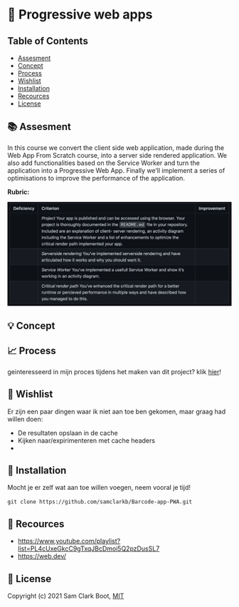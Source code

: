 # :iphone: Progressive web apps 

## Table of Contents 
* [Assesment](https://github.com/samclarkb/Barcode-app-PWA#books-assessment)
* [Concept](https://github.com/samclarkb/Barcode-app-PWA#bulb-concept)
* [Process](https://github.com/samclarkb/Barcode-app-PWA#chart_with_upwards_trend-process)
* [Wishlist](https://github.com/samclarkb/Barcode-app-PWA#memo-wishlist)
* [Installation](https://github.com/samclarkb/Barcode-app-PWA#wrench-installation)
* [Recources](https://github.com/samclarkb/Barcode-app-PWA#mag_right-recources)
* [License](https://github.com/samclarkb/Barcode-app-PWA#bookmark-license)

## :books: Assesment 
In this course we convert the client side web application, made during the Web App From Scratch course, into a server side rendered application. We also add functionalities based on the Service Worker and turn the application into a Progressive Web App. Finally we’ll implement a series of optimisations to improve the performance of the application.

**Rubric:** 

<img src="https://github.com/samclarkb/Barcode-app-PWA/blob/main/public/images/rubric.png" width="750">

## :bulb: Concept



## :chart_with_upwards_trend: Process

geinteresseerd in mijn proces tijdens het maken van dit project? klik [hier](https://github.com/samclarkb/Barcode-app-PWA/wiki/Proces)!

## :memo: Wishlist
Er zijn een paar dingen waar ik niet aan toe ben gekomen, maar graag had willen doen:
* De resultaten opslaan in de cache 
* Kijken naar/expirimenteren met cache headers
* 
 
 
## :wrench: Installation

Mocht je er zelf wat aan toe willen voegen, neem vooral je tijd! 

``` git clone https://github.com/samclarkb/Barcode-app-PWA.git ```


## :mag_right: Recources 
- https://www.youtube.com/playlist?list=PL4cUxeGkcC9gTxqJBcDmoi5Q2pzDusSL7
- https://web.dev/

## :bookmark: License 
Copyright (c) 2021 Sam Clark Boot, [MIT](https://github.com/samclarkb/Barcode-app-PWA/blob/main/LICENSE)
